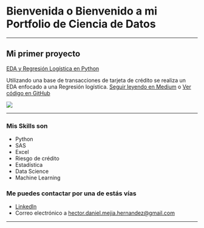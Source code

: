 # Bienvenida o Bienvenido a mi Portfolio de Ciencia de Datos

---

## Mi primer proyecto
[EDA y Regresión Logística en Python](https://medium.com/@hector.daniel.mejia.hernandez/eda-y-regresi%C3%B3n-log%C3%ADstica-en-python-1b618ae7482c)

Utilizando una base de transacciones de tarjeta de crédito se realiza un EDA enfocado a una Regresión logística. [Seguir leyendo en Medium](https://medium.com/@hector.daniel.mejia.hernandez/eda-y-regresi%C3%B3n-log%C3%ADstica-en-python-1b618ae7482c) o [Ver código en GitHub](https://github.com/Hector-Daniel/proyecto-portafolio/tree/main/Notebooks)

[<img src="images/dummy_thumbnail.jpg?raw=true"/>](https://medium.com/pagina-entrada-blog)

---

### Mis Skills son

- Python
- SAS
- Excel
- Riesgo de crédito
- Estadística
- Data Science
- Machine Learning


### Me puedes contactar por una de estás vías

- [LinkedIn](https://www.linkedin.com/in/hector-d-mejia)
- Correo electrónico a hector.daniel.mejia.hernandez@gmail.com


---
